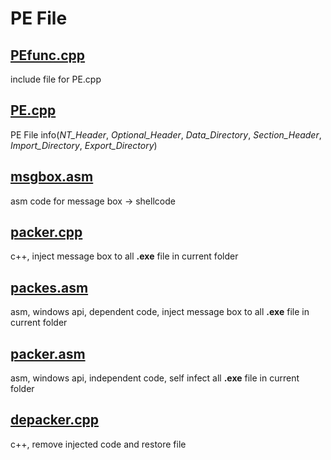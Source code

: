 # PE File

## [PEfunc.cpp](PEfunc.cpp)
  include file for PE.cpp
  
## [PE.cpp](PE.cpp)
  PE File info(*NT_Header*, *Optional_Header*, *Data_Directory*, *Section_Header*, *Import_Directory*, *Export_Directory*)

## [msgbox.asm](msgbox.asm)
  asm code for message box -> shellcode

## [packer.cpp](packer.cpp)
  c++, inject message box to all **.exe** file in current folder

## [packes.asm](packes.asm)
  asm, windows api, dependent code, inject message box to all **.exe** file in current folder
  
## [packer.asm](packer.asm)
  asm, windows api, independent code, self infect all **.exe** file in current folder

## [depacker.cpp](depacker.cpp)
  c++, remove injected code and restore file
